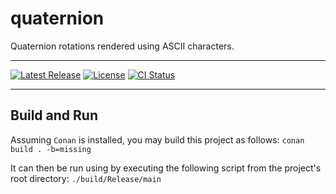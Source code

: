 # quaternion

Quaternion rotations rendered using ASCII characters.

---

[![Latest Release][release-badge]][release-url]
[![License][license-badge]](LICENSE)
[![CI Status][ci-badge]][ci-url]

[release-badge]: https://img.shields.io/github/v/release/austinlucaslake/quaternion
[release-url]: https://github.com/austinlucaslake/quaternion/releases/latest
[license-badge]: https://img.shields.io/github/license/austinlucaslake/quaternion
[ci-badge]: https://github.com/austinlucaslake/quaternion/actions/workflows/ci.yaml/badge.svg
[ci-url]: https://github.com/austinlucaslake/quaternion/actions

---

## Build and Run

Assuming `Conan` is installed, you may build this project as follows:
`conan build . -b=missing`

It can then be run using by executing the following script from the project's root directory:
`./build/Release/main`
